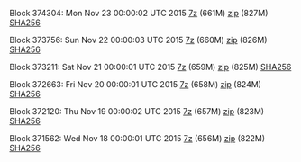 Block 374304: Mon Nov 23 00:00:02 UTC 2015 [7z](https://transfer.sh/jTVjZ/bootstrap.dat.20151123.7z) (661M) [zip]() (827M) [SHA256](https://transfer.sh/ODH1q/sha256.txt)

Block 373756: Sun Nov 22 00:00:03 UTC 2015 [7z](https://transfer.sh/6INQG/bootstrap.dat.20151122.7z) (660M) [zip](https://transfer.sh/Eg4Ue/bootstrap.dat.20151122.zip) (826M) [SHA256](https://transfer.sh/POmQG/sha256.txt)

Block 373211: Sat Nov 21 00:00:01 UTC 2015 [7z](https://transfer.sh/GGyTr/bootstrap.dat.20151121.7z) (659M) [zip](https://transfer.sh/upzj1/bootstrap.dat.20151121.zip) (825M) [SHA256](https://transfer.sh/dFLQK/sha256.txt)

Block 372663: Fri Nov 20 00:00:01 UTC 2015 [7z](https://transfer.sh/SSgGv/bootstrap.dat.20151120.7z) (658M) [zip]() (824M) [SHA256](https://transfer.sh/jOiVL/sha256.txt)

Block 372120: Thu Nov 19 00:00:02 UTC 2015 [7z](https://transfer.sh/1bHE7x/bootstrap.dat.20151119.7z) (657M) [zip](https://transfer.sh/IMbby/bootstrap.dat.20151119.zip) (823M) [SHA256](https://transfer.sh/1enuUB/sha256.txt)

Block 371562: Wed Nov 18 00:00:01 UTC 2015 [7z](https://transfer.sh/R2Kf9/bootstrap.dat.20151118.7z) (656M) [zip](https://transfer.sh/18JP0F/bootstrap.dat.20151118.zip) (822M) [SHA256](https://transfer.sh/e6nIh/sha256.txt)
